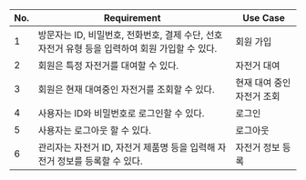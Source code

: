 | No. | Requirement                                                                 | Use Case                 |
|-----|------------------------------------------------------------------------------|--------------------------|
| 1   | 방문자는 ID, 비밀번호, 전화번호, 결제 수단, 선호 자전거 유형 등을 입력하여 회원 가입할 수 있다. | 회원 가입                |
| 2   | 회원은 특정 자전거를 대여할 수 있다.                                          | 자전거 대여              |
| 3   | 회원은 현재 대여중인 자전거를 조회할 수 있다.                                 | 현재 대여 중인 자전거 조회 |
| 4   | 사용자는 ID와 비밀번호로 로그인할 수 있다.                                    | 로그인                   |
| 5   | 사용자는 로그아웃 할 수 있다.                                                | 로그아웃                 |
| 6   | 관리자는 자전거 ID, 자전거 제품명 등을 입력해 자전거 정보를 등록할 수 있다.    | 자전거 정보 등록         |

